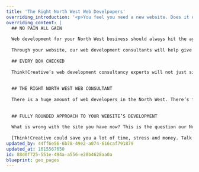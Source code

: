```yaml
---
title: 'The Right North West Web Develpopers'
overriding_introduction: '<p>You feel you need a new website. Does it offer the latest functionality? Is it optimised? Not mobile friendly? Perhaps looks a little out of date? Most North West web development companies will get on and build you a new website. But do you really need a whole new one or does it just need a refresh? What if there are other simpler, cheaper alternatives?</p>'
overriding_content: |
  ## NO PAIN ALL GAIN
  
  Web development for your North West business should always hit the agreed deadlines, meet the budget, and do all the things you were promised. Not leave you feeling like you want to tear your hair out.
  
  Through your website, our web development consultants will help give your business a new lease of life, enabling it to harness the latest technologies and make your job simpler, faster or more cost-effective.
  
  ## EVERY BOX CHECKED
  
  Think!Creative’s web development consultancy experts will not just simply roll out a website that looks good with a simple navigation. They will drill down to explore: who’s managing the hosting? Where are the images coming from? Who’s writing the words? We’ll do more to make sure that all the bases are covered.
  
  
  ## THE RIGHT NORTH WEST WEB CONSULTANT
  
  There is a huge amount of web developers in the North West. There’s far less web consultants. To our web development consultants, the strategy behind your website is every bit as important as the technical ability to create it. With Think!Creative the website that goes live is exactly the website you need.
  
  
  ## FULLY ROUNDED APPROACH TO YOUR WEBSITE’S DEVELOPMENT
  
  What is wrong with the site you have now? This is the question our North West web development consultants will ask themselves. How can we make the user’s experience more enjoyable? Are there simpler ways to navigate products pages, forms, or shopping carts? This could be done with new plug-ins or a new skin over the site’s existing back end, bringing a whole new lease of life to your existing site.
  
  [Think!Creative could save you a lot of time, stress and money. Talk to us now about our web consultancy services in North West.](/contact)
updated_by: 44ff6e56-6b78-49e2-a074-616caf791879
updated_at: 1615567650
id: 88d0f725-551e-494a-a556-e28b4628aa0a
blueprint: geo_pages
---
```

